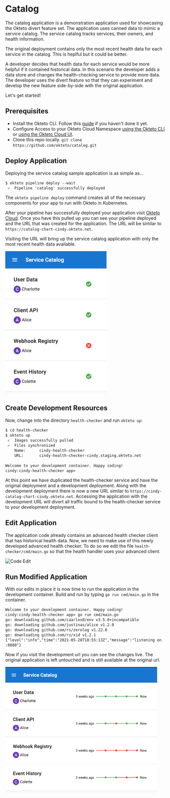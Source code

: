 # Catalog

The catalog application is a demonstration application used for showcasing the Okteto divert feature set.
The application uses canned data to mimic a service catalog.
The service catalog tracks services, their owners, and health information.

The original deployment contains only the most recent health data for each service in the catalog.
This is heplful but it could be better.

A developer decides that health data for each service would be more helpful if it contained historical data.
In this scenario the developer adds a data store and changes the health-checking service to provide more data.
The developer uses the divert feature so that they can experiment and develop the new feature side-by-side with the original application.

Let's get started!

## Prerequisites

- Install the Okteto CLI. Follow this [guide](https://okteto.com/docs/getting-started/installation) if you haven't done it yet.
- Configure Access to your Okteto Cloud Namespace [using the Okteto CLI](https://okteto.com/docs/cloud/credentials#download-your-kubernetes-credentials-using-the-okteto-cli) or [using the Okteto Cloud UI](https://okteto.com/docs/cloud/credentials#download-your-kubernetes-credentials-from-the-okteto-cloud-ui).
- Clone this repo locally. `git clone https://github.com/okteto/catalog.git`

## Deploy Application

Deploying the service catalog sample application is as simple as...

```console
$ okteto pipeline deploy --wait
 ✓  Pipeline 'catalog' successfully deployed
```

The `okteto pipeline deploy` command creates all of the necessary components for your app to run with Okteto in Kubernetes.

After your pipeline has successfully deployed your application visit [Okteto Cloud](https://cloud.cokteto.com/#/?origin=docs).
Once you have this pulled up you can see your pipeline deployed and the URL that was created for the application.
The URL will be similar to `https://catalog-chart-cindy.okteto.net`.

Visiting the URL will bring up the service catalog application with only the most recent health data available.

<img src="img/original.png" alt="Original Application" width="320">

## Create Development Resources

Now, change into the directory `health-checker` and run `okteto up`:

```console
$ cd health-checker
$ okteto up
 ✓  Images successfully pulled
 ✓  Files synchronized
    Name:      cindy-health-checker
    URL:       cindy-health-checker-cindy.staging.okteto.net

Welcome to your development container. Happy coding!
cindy:cindy-health-checker app>
```

At this point we have duplicated the health-checker service and have the original deployment and a development deployment.
Along with the development deployment there is now a new URL similar to `https://cindy-catalog-chart-cindy.okteto.net`.
Accessing the application with the development URL will divert all traffic bound to the health-checker service to your development deployment.

## Edit Application

The application code already contains an advanced health checker client that has historical health data.
Now, we need to make use of this newly developed advanced health checker.
To do so we edit the file `health-checker/cmd/main.go` so that the health handler uses your advanced client.

<img src="img/catalog-code-edit.gif" alt="Code Edit" width="480">

## Run Modified Application

With our edits in place it is now time to run the application in the development container.
Build and run by typing `go run cmd/main.go` in the container.

```console
Welcome to your development container. Happy coding!
cindy:cindy-health-checker app> go run cmd/main.go
go: downloading github.com/caarlos0/env v3.5.0+incompatible
go: downloading github.com/justinas/alice v1.2.0
go: downloading github.com/rs/zerolog v1.22.0
go: downloading github.com/rs/xid v1.2.1
{"level":"info","time":"2021-05-28T18:55:13Z","message":"listening on :8080"}
```

Now if you visit the development url you can see the changes live.
The original application is left untouched and is still available at the original url.

<img src="img/edited.png" alt="Original Application" width="480">
